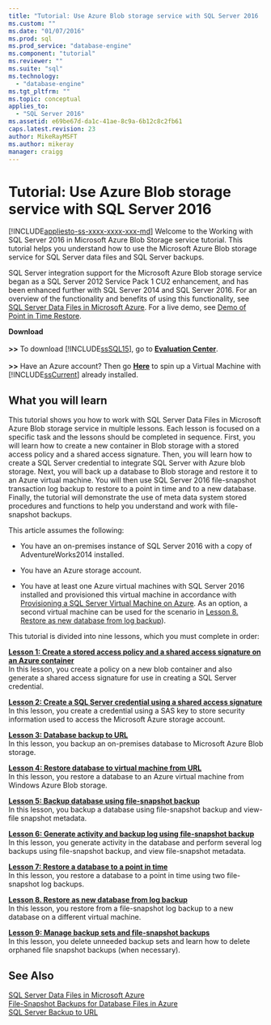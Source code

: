 ```yaml
---
title: "Tutorial: Use Azure Blob storage service with SQL Server 2016 | Microsoft Docs"
ms.custom: ""
ms.date: "01/07/2016"
ms.prod: sql
ms.prod_service: "database-engine"
ms.component: "tutorial"
ms.reviewer: ""
ms.suite: "sql"
ms.technology: 
  - "database-engine"
ms.tgt_pltfrm: ""
ms.topic: conceptual
applies_to: 
  - "SQL Server 2016"
ms.assetid: e69be67d-da1c-41ae-8c9a-6b12c8c2fb61
caps.latest.revision: 23
author: MikeRayMSFT
ms.author: mikeray
manager: craigg
---
```

# Tutorial: Use Azure Blob storage service with SQL Server 2016
[!INCLUDE[appliesto-ss-xxxx-xxxx-xxx-md](../includes/appliesto-ss-xxxx-xxxx-xxx-md.md)]
Welcome to the  Working with SQL Server 2016 in Microsoft Azure Blob Storage service tutorial. This tutorial helps you understand how to use the Microsoft Azure Blob storage service for SQL Server data files and SQL Server backups.  
  
SQL Server integration support for the Microsoft Azure Blob storage service began as a SQL Server 2012 Service Pack 1 CU2 enhancement, and has been enhanced further with SQL Server 2014 and SQL Server 2016. For an overview of the functionality and benefits of using this functionality, see [SQL Server Data Files in Microsoft Azure](../relational-databases/databases/sql-server-data-files-in-microsoft-azure.md). For a live demo, see [Demo of Point in Time Restore](https://channel9.msdn.com/Blogs/Windows-Azure/File-Snapshot-Backups-Demo).  
  
  
**Download**<br /><br />**>>**  To download [!INCLUDE[ssSQL15](../includes/sssql15-md.md)], go to  **[Evaluation Center](https://www.microsoft.com/en-us/evalcenter/evaluate-sql-server-2016)**.<br /><br />**>>**  Have an Azure account?  Then go **[Here](https://azure.microsoft.com/en-us/services/virtual-machines/sql-server/)** to spin up a Virtual Machine with [!INCLUDE[ssCurrent](../includes/sscurrent-md.md)] already installed.  
  
## What you will learn  
This tutorial shows you how to work with  SQL Server Data Files in Microsoft Azure Blob storage service in multiple lessons. Each lesson is focused on a specific task and the lessons should be completed in sequence. First, you will learn how to create a new container in Blob storage with a stored access policy and a shared access signature. Then, you will learn how to create a SQL Server credential to integrate SQL Server with Azure blob storage. Next, you will back up a database to Blob storage and restore it to an Azure virtual machine. You will then use SQL Server 2016 file-snapshot transaction log backup to restore to a point in time and to a new database. Finally, the tutorial will demonstrate the use of meta data system stored procedures and functions to help you understand and work with file-snapshot backups.  
  
This article assumes the following:  
  
-   You have an on-premises instance of SQL Server 2016 with a copy of AdventureWorks2014 installed.  
  
-   You have an Azure storage account.  
  
-   You have at least one Azure virtual machines with SQL Server 2016 installed and provisioned this virtual machine in accordance with [Provisioning a SQL Server Virtual Machine on Azure](https://azure.microsoft.com/en-us/documentation/articles/virtual-machines-provision-sql-server/). As an option, a second virtual machine can be used for the scenario in [Lesson 8. Restore as new database from log backup](../relational-databases/lesson-8-restore-as-new-database-from-log-backup.md)).  
  
This tutorial is divided into nine lessons, which you must complete in order:  
  
**[Lesson 1: Create a stored access policy and a shared access signature  on an Azure container](../relational-databases/lesson-1-create-stored-access-policy-and-shared-access-signature.md)**  
In this lesson, you create a policy on a new blob container and also generate a shared access signature for use in creating a SQL Server credential.  
  
**[Lesson 2: Create a SQL Server credential using a shared access signature](../relational-databases/lesson-2-create-a-sql-server-credential-using-a-shared-access-signature.md)**  
In this lesson, you create a credential using a SAS key to store security information used to access the Microsoft Azure storage account.  
  
**[Lesson 3: Database backup to URL](../relational-databases/lesson-3-database-backup-to-url.md)**  
In this lesson, you backup an on-premises database to Microsoft Azure Blob storage.  
  
**[Lesson 4: Restore database to virtual machine from URL](../relational-databases/lesson-4-restore-database-to-virtual-machine-from-url.md)**  
In this lesson, you restore a database to an Azure virtual machine from Windows Azure Blob storage.  
  
**[Lesson 5: Backup database using file-snapshot backup](../relational-databases/lesson-5-backup-database-using-file-snapshot-backup.md)**  
In this lesson, you backup a database using file-snapshot backup and view-file snapshot metadata.  
  
**[Lesson 6: Generate activity and backup log using file-snapshot backup](../relational-databases/lesson-6-generate-activity-and-backup-log-using-file-snapshot-backup.md)**  
In this lesson, you generate activity in the database and perform several log backups using file-snapshot backup, and view file-snapshot metadata.  
  
**[Lesson 7: Restore a database to a point in time](../relational-databases/lesson-7-restore-a-database-to-a-point-in-time.md)**  
In this lesson, you restore a database to a point in time using two file-snapshot log backups.  
  
**[Lesson 8. Restore as new database from log backup](../relational-databases/lesson-8-restore-as-new-database-from-log-backup.md)**  
In this lesson, you restore from a file-snapshot log backup to a new database on a different virtual machine.  
  
**[Lesson 9: Manage backup sets and file-snapshot backups](../relational-databases/lesson-9-manage-backup-sets-and-file-snapshot-backups.md)**  
In this lesson, you delete unneeded backup sets and learn how to delete orphaned file snapshot backups (when necessary).  
  
## See Also  
[SQL Server Data Files in Microsoft Azure](../relational-databases/databases/sql-server-data-files-in-microsoft-azure.md)  
[File-Snapshot Backups for Database Files in Azure](../relational-databases/backup-restore/file-snapshot-backups-for-database-files-in-azure.md)  
[SQL Server Backup to URL](../relational-databases/backup-restore/sql-server-backup-to-url.md)  
  
  
  

